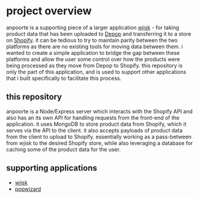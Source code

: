 # project overview

anpoorte is a supporting piece of a larger application [wjisk](https://github.com/kevinforrestkeyes/wjisk) - for taking product data that has been uploaded to [Depop](https://www.depop.com/) and transferring it to a store on [Shopify](https://shopify.com/). it can be tedious to try to maintain parity between the two platforms as there are no existing tools for moving data between them. i wanted to create a simple application to bridge the gap between these platforms and allow the user some control over how the products were being processed as they move from Depop to Shopify. this repository is only the part of this application, and is used to support other applications that i built specifically to facilitate this process. 

## this repository

anpoorte is a Node/Express server which interacts with the Shopify API and also has an its own API for handling requests from the front-end of the application. it uses MongoDB to store product data from Shopify, which it serves via the API to the client. it also accepts payloads of product data from the client to upload to Shopify. essentially working as a pass-between from wjisk to the desired Shopify store, while also leveraging a database for caching some of the product data for the user.

## supporting applications

* [wjisk](https://github.com/kevinforrestkeyes/wjisk)
* [popwizard](https://github.com/kevinforrestkeyes/popwizard)
